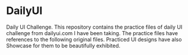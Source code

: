 # DailyUI
Daily UI Challenge. 
This repository contains the practice files of daily UI challenge from dailyui.com I have been taking. 
The practice files have references to the following original files. 
Practiced UI designs have also Showcase for them to be beautifully exhibited.
